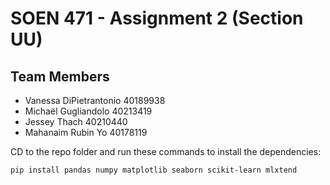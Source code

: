# SOEN 471 - Assignment 2 (Section UU)

## Team Members
- Vanessa DiPietrantonio 40189938
- Michaël Gugliandolo 40213419
- Jessey Thach 40210440
- Mahanaim Rubin Yo 40178119

CD to the repo folder and run these commands to install the dependencies:
```
pip install pandas numpy matplotlib seaborn scikit-learn mlxtend
```
